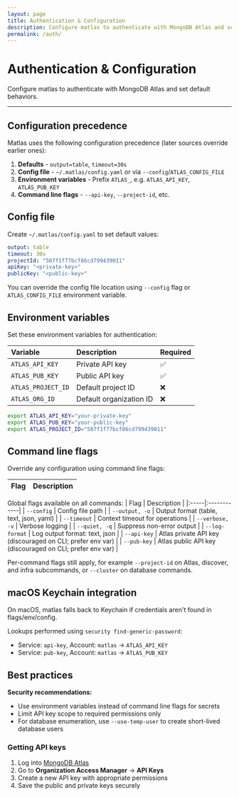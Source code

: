 ```yaml
---
layout: page
title: Authentication & Configuration
description: Configure matlas to authenticate with MongoDB Atlas and set default behaviors.
permalink: /auth/
---
```


# Authentication & Configuration

Configure matlas to authenticate with MongoDB Atlas and set default behaviors.



---

## Configuration precedence

Matlas uses the following configuration precedence (later sources override earlier ones):

1. **Defaults** - `output=table`, `timeout=30s`
2. **Config file** - `~/.matlas/config.yaml` or via `--config`/`ATLAS_CONFIG_FILE`
3. **Environment variables** - Prefix `ATLAS_`, e.g. `ATLAS_API_KEY`, `ATLAS_PUB_KEY`
4. **Command line flags** - `--api-key`, `--project-id`, etc.

## Config file

Create `~/.matlas/config.yaml` to set default values:

```yaml
output: table
timeout: 30s
projectId: "507f1f77bcf86cd799439011"
apiKey: "<private-key>"
publicKey: "<public-key>"
```

You can override the config file location using `--config` flag or `ATLAS_CONFIG_FILE` environment variable.

## Environment variables

Set these environment variables for authentication:

| Variable | Description | Required |
|:---------|:------------|:---------|
| `ATLAS_API_KEY` | Private API key | ✅ |
| `ATLAS_PUB_KEY` | Public API key | ✅ |
| `ATLAS_PROJECT_ID` | Default project ID | ❌ |
| `ATLAS_ORG_ID` | Default organization ID | ❌ |

```bash
export ATLAS_API_KEY="your-private-key"
export ATLAS_PUB_KEY="your-public-key"
export ATLAS_PROJECT_ID="507f1f77bcf86cd799439011"
```

## Command line flags

Override any configuration using command line flags:

| Flag | Description |
|:-----|:------------|
Global flags available on all commands:
| Flag | Description |
|:-----|:------------|
| `--config` | Config file path |
| `--output, -o` | Output format (table, text, json, yaml) |
| `--timeout` | Context timeout for operations |
| `--verbose, -v` | Verbose logging |
| `--quiet, -q` | Suppress non-error output |
| `--log-format` | Log output format: text, json |
| `--api-key` | Atlas private API key (discouraged on CLI; prefer env var) |
| `--pub-key` | Atlas public API key (discouraged on CLI; prefer env var) |

Per-command flags still apply, for example `--project-id` on Atlas, discover, and infra subcommands, or `--cluster` on database commands.

## macOS Keychain integration

On macOS, matlas falls back to Keychain if credentials aren't found in flags/env/config.

Lookups performed using `security find-generic-password`:
- Service: `api-key`, Account: `matlas` → `ATLAS_API_KEY`
- Service: `pub-key`, Account: `matlas` → `ATLAS_PUB_KEY`

## Best practices

**Security recommendations:**
- Use environment variables instead of command line flags for secrets
- Limit API key scope to required permissions only
- For database enumeration, use `--use-temp-user` to create short-lived database users

### Getting API keys

1. Log into [MongoDB Atlas](https://cloud.mongodb.com)
2. Go to **Organization Access Manager** → **API Keys**
3. Create a new API key with appropriate permissions
4. Save the public and private keys securely